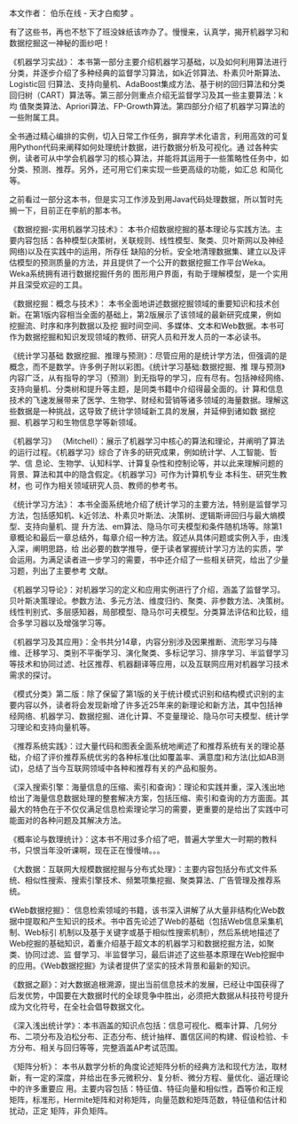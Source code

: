 <!--
author: Jimersy Lee
head: 
date: 2015-10-26
title: 机器学习和数据挖掘的推荐书单
tags: ML,BOOKS
images: 
category: books
status: publish
summary: 有了这些书，再也不愁下了班没妹纸该咋办了。慢慢来，认真学，揭开机器学习和数据挖掘这一神秘的面纱吧！
-->


本文作者： 伯乐在线 - 天才白痴梦 。


有了这些书，再也不愁下了班没妹纸该咋办了。慢慢来，认真学，揭开机器学习和数据挖掘这一神秘的面纱吧！

《机器学习实战》： 本书第一部分主要介绍机器学习基础，以及如何利用算法进行分类，并逐步介绍了多种经典的监督学习算法，如k近邻算法、朴素贝叶斯算法、Logistic回 归算法、支持向量机、AdaBoost集成方法、基于树的回归算法和分类回归树（CART）算法等。第三部分则重点介绍无监督学习及其一些主要算法：k均 值聚类算法、Apriori算法、FP-Growth算法。第四部分介绍了机器学习算法的一些附属工具。

全书通过精心编排的实例，切入日常工作任务，摒弃学术化语言，利用高效的可复用Python代码来阐释如何处理统计数据，进行数据分析及可视化。通 过各种实例，读者可从中学会机器学习的核心算法，并能将其运用于一些策略性任务中，如分类、预测、推荐。另外，还可用它们来实现一些更高级的功能，如汇总 和简化等。

之前看过一部分这本书，但是实习工作涉及到用Java代码处理数据，所以暂时先搁一下，目前正在李航的那本书。

《数据挖掘-实用机器学习技术》： 本书介绍数据挖掘的基本理论与实践方法。主要内容包括：各种模型(决策树，关联规则、线性模型、聚类、贝叶斯网以及神经网络)以及在实践中的运用，所存任 缺陷的分析。安全地清理数据集、建立以及评估模型的预测质量的方法，并且提供了一个公开的数据挖掘工作平台Weka。Weka系统拥有进行数据挖掘仟务的 图形用户界面，有助于理解模型，是一个实用并且深受欢迎的工具。

《数据挖掘：概念与技术》： 本书全面地讲述数据挖掘领域的重要知识和技术创新。在第1版内容相当全面的基础上，第2版展示了该领域的最新研究成果，例如挖掘流、时序和序列数据以及挖 掘时间空间、多媒体、文本和Web数据。本书可作为数据挖掘和知识发现领域的教师、研究人员和开发人员的一本必读书。

《统计学习基础 数据挖掘、推理与预测》：尽管应用的是统计学方法，但强调的是概念，而不是数学。许多例子附以彩图。《统计学习基础:数据挖掘、推 理与预测》内容广泛，从有指导的学习（预测）到无指导的学习，应有尽有。包括神经网络、支持向量机、分类树和提升等主题，是同类书籍中介绍得最全面的。计 算和信息技术的飞速发展带来了医学、生物学、财经和营销等诸多领域的海量数据。理解这些数据是一种挑战，这导致了统计学领域新工具的发展，并延伸到诸如数 据挖掘、机器学习和生物信息学等新领域。

《机器学习》 （Mitchell）：展示了机器学习中核心的算法和理论，并阐明了算法的运行过程。《机器学习》综合了许多的研究成果，例如统计学、人工智能、哲学、信 息论、生物学、认知科学、计算复杂性和控制论等，并以此来理解问题的背景、算法和其中的隐含假定。《机器学习》可作为计算机专业 本科生、研究生教材，也 可作为相关领域研究人员、教师的参考书。

《统计学习方法》： 本书全面系统地介绍了统计学习的主要方法，特别是监督学习方法，包括感知机、k近邻法、朴素贝叶斯法、决策树、逻辑斯谛回归与最大熵模型、支持向量机、提 升方法、em算法、隐马尔可夫模型和条件随机场等。除第1章概论和最后一章总结外，每章介绍一种方法。叙述从具体问题或实例入手，由浅入深，阐明思路，给 出必要的数学推导，便于读者掌握统计学习方法的实质，学会运用。为满足读者进一步学习的需要，书中还介绍了一些相关研究，给出了少量习题，列出了主要参考 文献。

《机器学习导论》：对机器学习的定义和应用实例进行了介绍，涵盖了监督学习。贝叶斯决策理论。参数方法、多元方法、维度归约、聚类、非参数方法、决策树。线性判别式、多层感知器，局部模型、隐马尔可夫模型。分类算法评估和比较，组合多学习器以及增强学习等。

《机器学习及其应用》：全书共分14章，内容分别涉及因果推断、流形学习与降维、迁移学习、类别不平衡学习、演化聚类、多标记学习、排序学习、半监督学习等技术和协同过滤、社区推荐、机器翻译等应用，以及互联网应用对机器学习技术需求的探讨。

《模式分类》第二版：除了保留了第1版的关于统计模式识别和结构模式识别的主要内容以外，读者将会发现新增了许多近25年来的新理论和新方法，其中包括神经网络、机器学习、数据挖掘、进化计算、不变量理论、隐马尔可夫模型、统计学习理论和支持向量机等。

《推荐系统实践》：过大量代码和图表全面系统地阐述了和推荐系统有关的理论基础，介绍了评价推荐系统优劣的各种标准(比如覆盖率、满意度)和方法(比如AB测试)，总结了当今互联网领域中各种和推荐有关的产品和服务。

《深入搜索引擎：海量信息的压缩、索引和查询》：理论和实践并重，深入浅出地给出了海量信息数据处理的整套解决方案，包括压缩、索引和查询的方方面面。其最大的特色在于不仅仅满足信息检索理论学习的需要，更重要的是给出了实践中可能面对的各种问题及其解决方法。

《概率论与数理统计》：这本书不用过多介绍了吧，普遍大学里大一时期的教科书，只恨当年没听课啊，现在正在慢慢啃。。。

《大数据：互联网大规模数据挖掘与分布式处理》：主要内容包括分布式文件系统、相似性搜索、搜索引擎技术、频繁项集挖掘、聚类算法、广告管理及推荐系统。

《Web数据挖掘》： 信息检索领域的书籍，该书深入讲解了从大量非结构化Web数据中提取和产生知识的技术。书中首先论述了Web的基础（包括Web信息采集机制、Web标引 机制以及基于关键字或基于相似性搜索机制），然后系统地描述了Web挖掘的基础知识，着重介绍基于超文本的机器学习和数据挖掘方法，如聚类、协同过滤、监 督学习、半监督学习，最后讲述了这些基本原理在Web挖掘中的应用。《Web数据挖掘》为读者提供了坚实的技术背景和最新的知识。

《数据之巅》：对大数据追根溯源，提出当前信息技术的发展，已经让中国获得了后发优势，中国要在大数据时代的全球竞争中胜出，必须把大数据从科技符号提升成为文化符号，在全社会倡导数据文化。

《深入浅出统计学》：本书涵盖的知识点包括：信息可视化、概率计算、几何分布、二项分布及泊松分布、正态分布、统计抽样、置信区间的构建、假设检验、卡方分布、相关与回归等等，完整涵盖AP考试范围。

《矩阵分析》： 本书从数学分析的角度论述矩阵分析的经典方法和现代方法，取材新，有一定的深度，并给出在多元微积分、复分析、微分方程、量优化、逼近理论中的许多重要应 用。主要内容包括：特征值、特征向量和相似性，酉等价和正规矩阵，标准形，Hermite矩阵和对称矩阵，向量范数和矩阵范数，特征值和估计和扰动，正定 矩阵，非负矩阵。